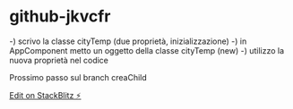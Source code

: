 # github-jkvcfr

-) scrivo la classe cityTemp (due proprietà, inizializzazione)
-) in AppComponent metto un oggetto della classe cityTemp (new)
-) utilizzo la nuova proprietà nel codice 

Prossimo passo sul branch creaChild

[Edit on StackBlitz ⚡️](https://stackblitz.com/edit/github-jkvcfr)